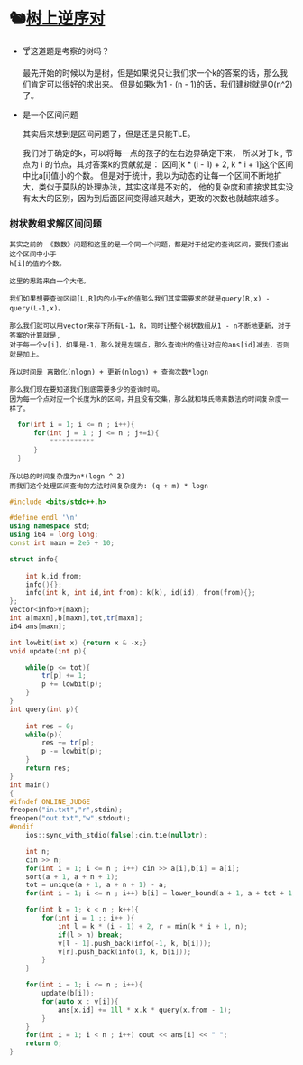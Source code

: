 # 🐿️[树上逆序对](http://oj.daimayuan.top/course/10/problem/559)


+  🍸这道题是考察的树吗？


    最先开始的时候以为是树，但是如果说只让我们求一个k的答案的话，那么我们肯定可以很好的求出来。
    但是如果k为1 - (n - 1)的话，我们建树就是O(n^2)了。
    
+   是一个区间问题

    其实后来想到是区间问题了，但是还是只能TLE。
    
    
    我们对于确定的k，可以将每一点的孩子的左右边界确定下来，
    所以对于k , 节点为 i 的节点，其对答案k的贡献就是：
    区间[k * (i - 1) + 2, k * i + 1]这个区间中比a[i]值小的个数。
    但是对于统计，我以为动态的让每一个区间不断地扩大，类似于莫队的处理办法，其实这样是不对的，
    他的复杂度和直接求其实没有太大的区别，因为到后面区间变得越来越大，更改的次数也就越来越多。

###  树状数组求解区间问题  

    其实之前的 《数数》问题和这里的是一个同一个问题，都是对于给定的查询区间，要我们查出这个区间中小于
    h[i]的值的个数。
    
    这里的思路来自一个大佬。
    
    我们如果想要查询区间[L,R]内的小于x的值那么我们其实需要求的就是query(R,x) - query(L-1,x)。
    
    那么我们就可以用vector来存下所有L-1，R，同时让整个树状数组从1 - n不断地更新，对于答案的计算就是,
    对于每一个v[i]，如果是-1，那么就是左端点，那么查询出的值让对应的ans[id]减去，否则就是加上。
    
    所以时间是 离散化(nlogn) + 更新(nlogn) + 查询次数*logn
    
    那么我们现在要知道我们到底需要多少的查询时间。
    因为每一个点对应一个长度为k的区间，并且没有交集，那么就和埃氏筛素数法的时间复杂度一样了。
```C++
  for(int i = 1; i <= n ; i++){
      for(int j = 1 ; j <= n ; j+=i){
          ***********
      }
  }
```
    所以总的时间复杂度为n*(logn ^ 2)
    而我们这个处理区间查询的方法时间复杂度为: (q + m) * logn


```C++
#include <bits/stdc++.h>

#define endl '\n'
using namespace std;
using i64 = long long;
const int maxn = 2e5 + 10;

struct info{
    
    int k,id,from;
    info(){};
    info(int k, int id,int from): k(k), id(id), from(from){};
};
vector<info>v[maxn];
int a[maxn],b[maxn],tot,tr[maxn];
i64 ans[maxn];

int lowbit(int x) {return x & -x;}
void update(int p){

    while(p <= tot){
        tr[p] += 1;
        p += lowbit(p);
    }
}
int query(int p){
    
    int res = 0;
    while(p){
        res += tr[p];
        p -= lowbit(p);
    }
    return res;
}
int main()
{
#ifndef ONLINE_JUDGE
freopen("in.txt","r",stdin);
freopen("out.txt","w",stdout);
#endif
    ios::sync_with_stdio(false);cin.tie(nullptr);

    int n;
    cin >> n;
    for(int i = 1; i <= n ; i++) cin >> a[i],b[i] = a[i];
    sort(a + 1, a + n + 1);
    tot = unique(a + 1, a + n + 1) - a;
    for(int i = 1; i <= n ; i++) b[i] = lower_bound(a + 1, a + tot + 1, b[i]) - a;

    for(int k = 1; k < n ; k++){
        for(int i = 1 ;; i++ ){
            int l = k * (i - 1) + 2, r = min(k * i + 1, n);
            if(l > n) break;
            v[l - 1].push_back(info(-1, k, b[i]));
            v[r].push_back(info(1, k, b[i]));
        }
    }

    for(int i = 1; i <= n ; i++){
        update(b[i]);
        for(auto x : v[i]){
            ans[x.id] += 1ll * x.k * query(x.from - 1); 
        }
    }
    for(int i = 1; i < n ; i++) cout << ans[i] << " ";
    return 0;
}
```
    
    
    
